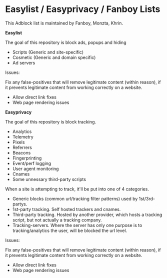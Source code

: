 # Easylist / Easyprivacy / Fanboy Lists

This Adblock list is maintained by Fanboy, Monzta, Khrin.

**Easylist**

The goal of this repository is block ads, popups and hiding 
 - Scripts (Generic and site-specific)
 - Cosmetic (Generic and domain specific)
 - Ad servers

Issues:

Fix any false-positives that will remove legitimate content (within reason), if it prevents legitimate content from working correctly on a website.
 - Allow direct link fixes
 - Web page rendering issues

**Easyprivacy**

The goal of this repository is block tracking.
 - Analytics
 - Telemetry
 - Pixels
 - Referrers
 - Beacons
 - Fingerprinting
 - Event/perf logging
 - User agent monitoring
 - Cnames
 - Some unnessary third-party scripts
 
When a site is attempting to track, it'll be put into one of 4 categories.
 - Generic blocks (common url/tracking filter patterns) used by 1st/3rd-partys.
 - 1st-party tracking. Self hosted trackers and cnames.
 - Third-party tracking. Hosted by another provider, which hosts a tracking script, but not actually a tracking company.
 - Tracking-servers. Where the server has only one purpose is to tracking/analytics the user, will be blocked the url level.

Issues:

Fix any false-positives that will remove legitimate content (within reason), if it prevents legitimate content from working correctly on a website.
 - Allow direct link fixes
 - Web page rendering issues
